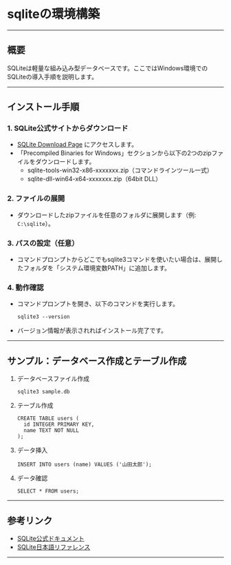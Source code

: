 # sqliteの環境構築

---

## 概要

SQLiteは軽量な組み込み型データベースです。ここではWindows環境でのSQLiteの導入手順を説明します。

---

## インストール手順

### 1. SQLite公式サイトからダウンロード

- [SQLite Download Page](https://www.sqlite.org/download.html) にアクセスします。
- 「Precompiled Binaries for Windows」セクションから以下の2つのzipファイルをダウンロードします。
  - sqlite-tools-win32-x86-xxxxxxx.zip（コマンドラインツール一式）
  - sqlite-dll-win64-x64-xxxxxxx.zip（64bit DLL）

### 2. ファイルの展開

- ダウンロードしたzipファイルを任意のフォルダに展開します（例: `C:\sqlite`）。

### 3. パスの設定（任意）

- コマンドプロンプトからどこでもsqlite3コマンドを使いたい場合は、展開したフォルダを「システム環境変数PATH」に追加します。

### 4. 動作確認

- コマンドプロンプトを開き、以下のコマンドを実行します。

  ```
  sqlite3 --version
  ```

- バージョン情報が表示されればインストール完了です。

---

## サンプル：データベース作成とテーブル作成

1. データベースファイル作成

   ```
   sqlite3 sample.db
   ```

2. テーブル作成

   ```
   CREATE TABLE users (
     id INTEGER PRIMARY KEY,
     name TEXT NOT NULL
   );
   ```

3. データ挿入

   ```
   INSERT INTO users (name) VALUES ('山田太郎');
   ```

4. データ確認

   ```
   SELECT * FROM users;
   ```

---

## 参考リンク

- [SQLite公式ドキュメント](https://www.sqlite.org/docs.html)
- [SQLite日本語リファレンス](https://www.dbonline.jp/sqlite/)

---
